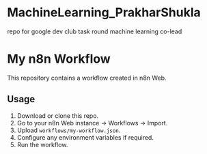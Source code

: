 # MachineLearning_PrakharShukla
repo for google dev club task round machine learning co-lead 
# My n8n Workflow

This repository contains a workflow created in n8n Web.

## Usage

1. Download or clone this repo.
2. Go to your n8n Web instance → Workflows → Import.
3. Upload `workflows/my-workflow.json`.
4. Configure any environment variables if required.
5. Run the workflow.

